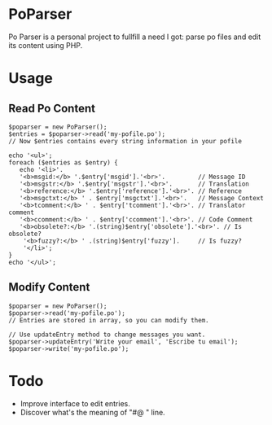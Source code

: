 PoParser
=========

Po Parser is a personal project to fullfill a need I got: parse po files and edit its content using PHP.


Usage
=====
## Read Po Content

    $poparser = new PoParser();
    $entries = $poparser->read('my-pofile.po');
    // Now $entries contains every string information in your pofile
    
    echo '<ul>';
    foreach ($entries as $entry) {
       echo '<li>'.
       '<b>msgid:</b> '.$entry['msgid'].'<br>'.         // Message ID
       '<b>msgstr:</b> '.$entry['msgstr'].'<br>'.       // Translation
       '<b>reference:</b> '.$entry['reference'].'<br>'. // Reference
       '<b>msgctxt:</b> ' . $entry['msgctxt'].'<br>'.   // Message Context
       '<b>tcomment:</b> ' . $entry['tcomment'].'<br>'. // Translator comment
	   '<b>ccomment:</b> ' . $entry['ccomment'].'<br>'. // Code Comment
	   '<b>obsolete?:</b> '.(string)$entry['obsolete'].'<br>'. // Is obsolete?
		'<b>fuzzy?:</b> ' .(string)$entry['fuzzy'].     // Is fuzzy?
		'</li>';
	}
	echo '</ul>';
	
	
## Modify Content

    $poparser = new PoParser();
    $poparser->read('my-pofile.po');
    // Entries are stored in array, so you can modify them.
    
    // Use updateEntry method to change messages you want.
    $poparser->updateEntry('Write your email', 'Escribe tu email');
    $poparser->write('my-pofile.po');


Todo
====
* Improve interface to edit entries.
* Discover what's the meaning of "#@ " line.